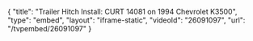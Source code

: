 {
    "title": "Trailer Hitch Install: CURT 14081 on 1994 Chevrolet K3500",
    "type": "embed",
    "layout": "iframe-static",
    "videoId": "26091097",
    "url": "\/tvpembed\/26091097"
}